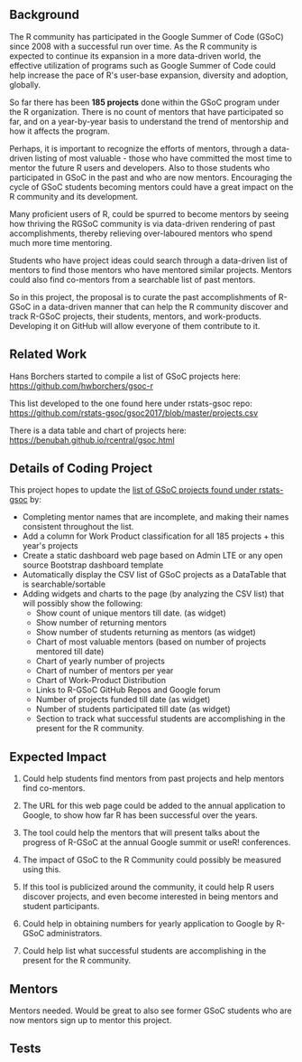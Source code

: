 ## Background

The R community has participated in the Google Summer of Code (GSoC) since 2008 with a successful run over time.
As the R community is expected to continue its expansion in a more data-driven world, the effective 
utilization of programs such as Google Summer of Code could help increase the pace of R's user-base expansion, 
diversity and adoption, globally.

So far there has been **185 projects** done within the GSoC program under the R organization. There is no count of
mentors that have participated so far, and on a year-by-year basis to understand the trend of mentorship and how
it affects the program.

Perhaps, it is important to recognize the efforts of mentors, through a data-driven listing of most valuable - those
who have committed the most time to mentor the future R users and developers.
Also to those students who participated in GSoC in the past and who are now mentors.
Encouraging the cycle of GSoC students becoming mentors could have a great impact on the R community and its
development.

Many proficient users of R, could be spurred to become mentors by seeing how thriving the RGSoC community is via data-driven
rendering of past accomplishments, thereby relieving over-laboured mentors who spend much more time mentoring.

Students who have project ideas could search through a data-driven list of mentors to find those mentors who have mentored similar
projects. Mentors could also find co-mentors from a searchable list of past mentors.


So in this project, the proposal is to curate the past accomplishments of R-GSoC in a data-driven manner that can help the R community
discover and track R-GSoC projects, their students, mentors, and work-products. Developing it on GitHub will allow everyone of
them contribute to it.


## Related Work

Hans Borchers started to compile a list of GSoC projects here: https://github.com/hwborchers/gsoc-r 

This list developed to the one found here under rstats-gsoc repo:  https://github.com/rstats-gsoc/gsoc2017/blob/master/projects.csv

There is a data table and chart of projects here:  https://benubah.github.io/rcentral/gsoc.html


## Details of Coding Project

This project hopes to update the [list of GSoC projects found under rstats-gsoc](https://github.com/rstats-gsoc/gsoc2017/blob/master/projects.csv) by:

- Completing mentor names that are incomplete, and making their names consistent throughout the list.
- Add a column for Work Product classification for all 185 projects + this year's projects
- Create a static dashboard web page based on Admin LTE or any open source Bootstrap dashboard template
- Automatically display the CSV list of GSoC projects as a DataTable that is searchable/sortable
- Adding widgets and charts to the page (by analyzing the CSV list) that will possibly show the following:
  - Show count of unique mentors till date. (as widget)
  - Show number of returning mentors
  - Show number of students returning as mentors (as widget)
  - Chart of most valuable mentors (based on number of projects mentored till date)
  - Chart of yearly number of projects
  - Chart of number of mentors per year
  - Chart of Work-Product Distribution
  - Links to R-GSoC GitHub Repos and Google forum
  - Number of projects funded till date (as widget)
  - Number of students participated till date (as widget)
  - Section to track what successful students are accomplishing in the present for the R community.

## Expected Impact

1. Could help students find mentors from past projects and help mentors find co-mentors.

3. The URL for this web page could be added to the annual application to Google, to show how far R has been
   successful over the years.
   
4. The tool could help the mentors that will present talks about the progress of R-GSoC at the annual Google summit or useR! conferences.

5. The impact of GSoC to the R Community could possibly be measured using this.

6. If this tool is publicized around the community, it could help R users discover projects, and even become
   interested in being mentors and student participants.
   
7.  Could help in obtaining numbers for yearly application to Google by R-GSoC administrators.

8. Could help list what successful students are accomplishing in the present for the R community.

## Mentors

Mentors needed. Would be great to also see former GSoC students who are now mentors sign up to mentor this project.

## Tests

